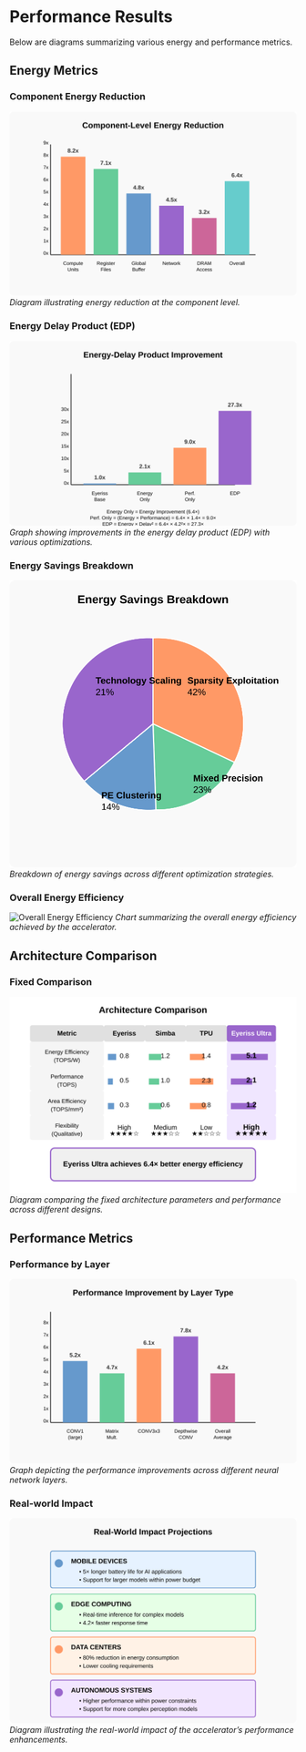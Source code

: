 # Performance Results

Below are diagrams summarizing various energy and performance metrics.

## Energy Metrics

### Component Energy Reduction
![Component Energy Reduction](./diagrams/performance_diagrams/component-energy-reduction.svg)
*Diagram illustrating energy reduction at the component level.*

### Energy Delay Product (EDP)
![Energy Delay Product](./diagrams/performance_diagrams/energy-delay-product.svg)
*Graph showing improvements in the energy delay product (EDP) with various optimizations.*

### Energy Savings Breakdown
![Energy Savings Breakdown](./diagrams/performance_diagrams/energy-savings-breakdown.svg)
*Breakdown of energy savings across different optimization strategies.*

### Overall Energy Efficiency
![Overall Energy Efficiency](./diagrams/performance_diagrams/overall-energy-efficiency.svg)
*Chart summarizing the overall energy efficiency achieved by the accelerator.*

## Architecture Comparison

### Fixed Comparison
![Fixed Comparison](./diagrams/performance_diagrams/fixed-comparison.svg)
*Diagram comparing the fixed architecture parameters and performance across different designs.*

## Performance Metrics

### Performance by Layer
![Performance by Layer](./diagrams/performance_diagrams/performance-by-layer.svg)
*Graph depicting the performance improvements across different neural network layers.*

### Real-world Impact
![Real-world Impact](./diagrams/performance_diagrams/real-world-impact.svg)
*Diagram illustrating the real-world impact of the accelerator’s performance enhancements.*
